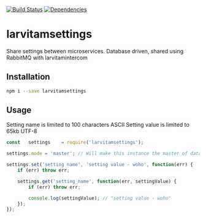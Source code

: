 [![Build Status](https://travis-ci.org/larvit/larvitamsettings.svg?branch=master)](https://travis-ci.org/larvit/larvitamsettings) [![Dependencies](https://david-dm.org/larvit/larvitamsettings.svg)](https://david-dm.org/larvit/larvitamsettings.svg)

# larvitamsettings

Share settings between microservices. Database driven, shared using RabbitMQ with larvitamintercom

## Installation

```bash
npm i --save larvitamsettings
```

## Usage

Setting name is limited to 100 characters ASCII
Setting value is limited to 65kb UTF-8

```javascript
const	settings	= require('larvitamsettings');

settings.mode = 'master'; // Will make this instance the master of data, all other connected instances should be "slave" (default)

settings.set('setting name', 'setting value - woho', function(err) {
	if (err) throw err;

	settings.get('setting_name', function(err, settingValue) {
		if (err) throw err;

		console.log(settingValue); // "setting value - woho"
	});
});
```
